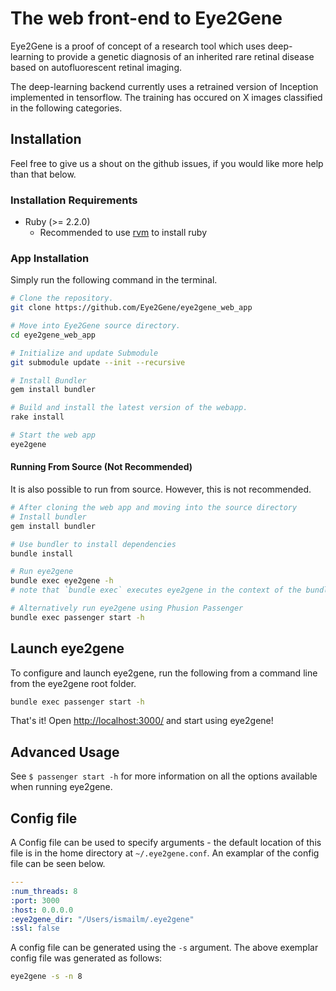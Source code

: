 # The web front-end to Eye2Gene

Eye2Gene is a proof of concept of a research tool which uses deep-learning to provide a genetic diagnosis of an inherited rare retinal disease based on autofluorescent retinal imaging.

The deep-learning backend currently uses a retrained version of Inception implemented in tensorflow.
The training has occured on X images classified in the following categories.

## Installation

Feel free to give us a shout on the github issues, if you would like more help than that below.

### Installation Requirements

* Ruby (>= 2.2.0)
  * Recommended to use [rvm](https://rvm.io/rvm/install) to install ruby

### App Installation

Simply run the following command in the terminal.

```bash
# Clone the repository.
git clone https://github.com/Eye2Gene/eye2gene_web_app

# Move into Eye2Gene source directory.
cd eye2gene_web_app

# Initialize and update Submodule
git submodule update --init --recursive

# Install Bundler
gem install bundler

# Build and install the latest version of the webapp.
rake install

# Start the web app
eye2gene
```

#### Running From Source (Not Recommended)

It is also possible to run from source. However, this is not recommended.

```bash
# After cloning the web app and moving into the source directory
# Install bundler
gem install bundler

# Use bundler to install dependencies
bundle install

# Run eye2gene
bundle exec eye2gene -h
# note that `bundle exec` executes eye2gene in the context of the bundle

# Alternatively run eye2gene using Phusion Passenger
bundle exec passenger start -h
```

## Launch eye2gene

To configure and launch eye2gene, run the following from a command line from the eye2gene root folder.

```bash
bundle exec passenger start -h
```

That's it! Open [http://localhost:3000/](http://localhost:3000/) and start using eye2gene!

## Advanced Usage

See `$ passenger start -h` for more information on all the options available when running eye2gene.

## Config file

A Config file can be used to specify arguments - the default location of this file is in the home directory at `~/.eye2gene.conf`. An examplar of the config file can be seen below.

```yaml
---
:num_threads: 8
:port: 3000
:host: 0.0.0.0
:eye2gene_dir: "/Users/ismailm/.eye2gene"
:ssl: false
```

A config file can be generated using the `-s` argument. The above exemplar config file was generated as follows:

```bash
eye2gene -s -n 8
```

